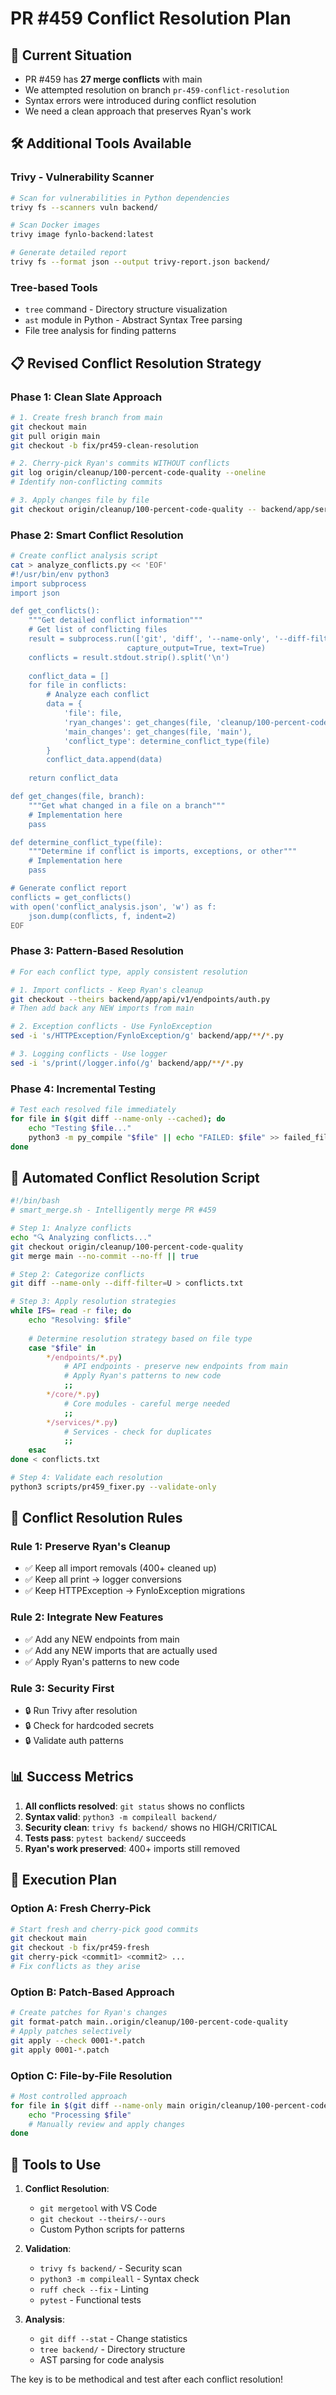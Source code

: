 # PR #459 Conflict Resolution Plan

## 🚨 Current Situation
- PR #459 has **27 merge conflicts** with main
- We attempted resolution on branch `pr-459-conflict-resolution` 
- Syntax errors were introduced during conflict resolution
- We need a clean approach that preserves Ryan's work

## 🛠️ Additional Tools Available

### **Trivy** - Vulnerability Scanner
```bash
# Scan for vulnerabilities in Python dependencies
trivy fs --scanners vuln backend/

# Scan Docker images
trivy image fynlo-backend:latest

# Generate detailed report
trivy fs --format json --output trivy-report.json backend/
```

### **Tree-based Tools**
- `tree` command - Directory structure visualization
- `ast` module in Python - Abstract Syntax Tree parsing
- File tree analysis for finding patterns

## 📋 Revised Conflict Resolution Strategy

### Phase 1: Clean Slate Approach
```bash
# 1. Create fresh branch from main
git checkout main
git pull origin main
git checkout -b fix/pr459-clean-resolution

# 2. Cherry-pick Ryan's commits WITHOUT conflicts
git log origin/cleanup/100-percent-code-quality --oneline
# Identify non-conflicting commits

# 3. Apply changes file by file
git checkout origin/cleanup/100-percent-code-quality -- backend/app/services/non_conflicting_file.py
```

### Phase 2: Smart Conflict Resolution
```bash
# Create conflict analysis script
cat > analyze_conflicts.py << 'EOF'
#!/usr/bin/env python3
import subprocess
import json

def get_conflicts():
    """Get detailed conflict information"""
    # Get list of conflicting files
    result = subprocess.run(['git', 'diff', '--name-only', '--diff-filter=U'], 
                          capture_output=True, text=True)
    conflicts = result.stdout.strip().split('\n')
    
    conflict_data = []
    for file in conflicts:
        # Analyze each conflict
        data = {
            'file': file,
            'ryan_changes': get_changes(file, 'cleanup/100-percent-code-quality'),
            'main_changes': get_changes(file, 'main'),
            'conflict_type': determine_conflict_type(file)
        }
        conflict_data.append(data)
    
    return conflict_data

def get_changes(file, branch):
    """Get what changed in a file on a branch"""
    # Implementation here
    pass

def determine_conflict_type(file):
    """Determine if conflict is imports, exceptions, or other"""
    # Implementation here
    pass

# Generate conflict report
conflicts = get_conflicts()
with open('conflict_analysis.json', 'w') as f:
    json.dump(conflicts, f, indent=2)
EOF
```

### Phase 3: Pattern-Based Resolution
```bash
# For each conflict type, apply consistent resolution

# 1. Import conflicts - Keep Ryan's cleanup
git checkout --theirs backend/app/api/v1/endpoints/auth.py
# Then add back any NEW imports from main

# 2. Exception conflicts - Use FynloException
sed -i 's/HTTPException/FynloException/g' backend/app/**/*.py

# 3. Logging conflicts - Use logger
sed -i 's/print(/logger.info(/g' backend/app/**/*.py
```

### Phase 4: Incremental Testing
```bash
# Test each resolved file immediately
for file in $(git diff --name-only --cached); do
    echo "Testing $file..."
    python3 -m py_compile "$file" || echo "FAILED: $file" >> failed_files.txt
done
```

## 🔄 Automated Conflict Resolution Script

```bash
#!/bin/bash
# smart_merge.sh - Intelligently merge PR #459

# Step 1: Analyze conflicts
echo "🔍 Analyzing conflicts..."
git checkout origin/cleanup/100-percent-code-quality
git merge main --no-commit --no-ff || true

# Step 2: Categorize conflicts
git diff --name-only --diff-filter=U > conflicts.txt

# Step 3: Apply resolution strategies
while IFS= read -r file; do
    echo "Resolving: $file"
    
    # Determine resolution strategy based on file type
    case "$file" in
        */endpoints/*.py)
            # API endpoints - preserve new endpoints from main
            # Apply Ryan's patterns to new code
            ;;
        */core/*.py)
            # Core modules - careful merge needed
            ;;
        */services/*.py)
            # Services - check for duplicates
            ;;
    esac
done < conflicts.txt

# Step 4: Validate each resolution
python3 scripts/pr459_fixer.py --validate-only
```

## 🎯 Conflict Resolution Rules

### Rule 1: Preserve Ryan's Cleanup
- ✅ Keep all import removals (400+ cleaned up)
- ✅ Keep all print → logger conversions
- ✅ Keep HTTPException → FynloException migrations

### Rule 2: Integrate New Features
- ✅ Add any NEW endpoints from main
- ✅ Add any NEW imports that are actually used
- ✅ Apply Ryan's patterns to new code

### Rule 3: Security First
- 🔒 Run Trivy after resolution
- 🔒 Check for hardcoded secrets
- 🔒 Validate auth patterns

## 📊 Success Metrics

1. **All conflicts resolved**: `git status` shows no conflicts
2. **Syntax valid**: `python3 -m compileall backend/`
3. **Security clean**: `trivy fs backend/` shows no HIGH/CRITICAL
4. **Tests pass**: `pytest backend/` succeeds
5. **Ryan's work preserved**: 400+ imports still removed

## 🚀 Execution Plan

### Option A: Fresh Cherry-Pick
```bash
# Start fresh and cherry-pick good commits
git checkout main
git checkout -b fix/pr459-fresh
git cherry-pick <commit1> <commit2> ...
# Fix conflicts as they arise
```

### Option B: Patch-Based Approach
```bash
# Create patches for Ryan's changes
git format-patch main..origin/cleanup/100-percent-code-quality
# Apply patches selectively
git apply --check 0001-*.patch
git apply 0001-*.patch
```

### Option C: File-by-File Resolution
```bash
# Most controlled approach
for file in $(git diff --name-only main origin/cleanup/100-percent-code-quality); do
    echo "Processing $file"
    # Manually review and apply changes
done
```

## 🔧 Tools to Use

1. **Conflict Resolution**:
   - `git mergetool` with VS Code
   - `git checkout --theirs/--ours`
   - Custom Python scripts for patterns

2. **Validation**:
   - `trivy fs backend/` - Security scan
   - `python3 -m compileall` - Syntax check
   - `ruff check --fix` - Linting
   - `pytest` - Functional tests

3. **Analysis**:
   - `git diff --stat` - Change statistics
   - `tree backend/` - Directory structure
   - AST parsing for code analysis

The key is to be methodical and test after each conflict resolution!